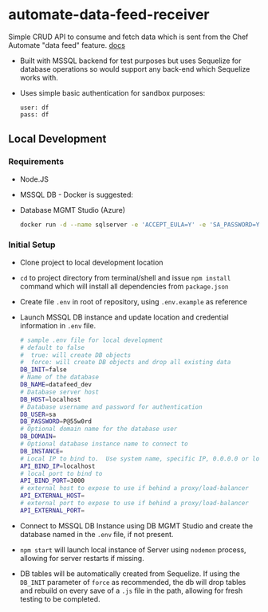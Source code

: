 # automate-data-feed-receiver

Simple CRUD API to consume and fetch data which is sent from the Chef Automate "data feed" feature. [docs](https://docs.chef.io/automate/datafeed/)

* Built with MSSQL backend for test purposes but uses Sequelize for database operations so would support any back-end which Sequelize works with.
* Uses simple basic authentication for sandbox purposes:

    ```plain
    user: df
    pass: df
    ```

## Local Development

### Requirements

* Node.JS
* MSSQL DB - Docker is suggested:
* Database MGMT Studio (Azure)

    ```sh
    docker run -d --name sqlserver -e 'ACCEPT_EULA=Y' -e 'SA_PASSWORD=YOURPASSWORD' -e 'MSSQL_PID=Developer' -p 1433:1433 microsoft/mssql-server-linux:2017-latest
    ```

### Initial Setup

* Clone project to local development location
* `cd` to project directory from terminal/shell and issue `npm install` command which will install all dependencies from `package.json`
* Create file `.env` in root of repository, using `.env.example` as reference
* Launch MSSQL DB instance and update location and credential information in `.env` file.

    ```sh
    # sample .env file for local development
    # default to false
    #  true: will create DB objects
    #  force: will create DB objects and drop all existing data
    DB_INIT=false
    # Name of the database
    DB_NAME=datafeed_dev
    # Database server host
    DB_HOST=localhost
    # Database username and password for authentication
    DB_USER=sa
    DB_PASSWORD=P@55w0rd
    # Optional domain name for the database user
    DB_DOMAIN=
    # Optional database instance name to connect to
    DB_INSTANCE=
    # Local IP to bind to.  Use system name, specific IP, 0.0.0.0 or localhost
    API_BIND_IP=localhost
    # local port to bind to
    API_BIND_PORT=3000
    # external host to expose to use if behind a proxy/load-balancer
    API_EXTERNAL_HOST=
    # external port to expose to use if behind a proxy/load-balancer
    API_EXTERNAL_PORT=
    ```

* Connect to MSSQL DB Instance using DB MGMT Studio and create the database named in the `.env` file, if not present.
* `npm start` will launch local instance of Server using `nodemon` process, allowing for server restarts if missing.
* DB tables will be automatically created from Sequelize.  If using the `DB_INIT` parameter of `force` as recommended, the db will drop tables and rebuild on every save of a `.js` file in the path, allowing for fresh testing to be completed.
